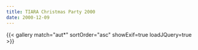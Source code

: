 ```yaml
---
title: TIARA Christmas Party 2000
date: 2000-12-09
---
```


{{< gallery match="aut*" sortOrder="asc" showExif=true loadJQuery=true >}}

